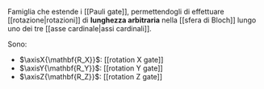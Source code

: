 Famiglia che estende i [[Pauli gate]], permettendogli di effettuare [[rotazione|rotazioni]] di **lunghezza arbitraria** nella [[sfera di Bloch]] lungo uno dei tre [[asse cardinale|assi cardinali]].

Sono:
- $\axisX{\mathbf{R_X}}$: [[rotation X gate]]
- $\axisY{\mathbf{R_Y}}$: [[rotation Y gate]]
- $\axisZ{\mathbf{R_Z}}$: [[rotation Z gate]]
